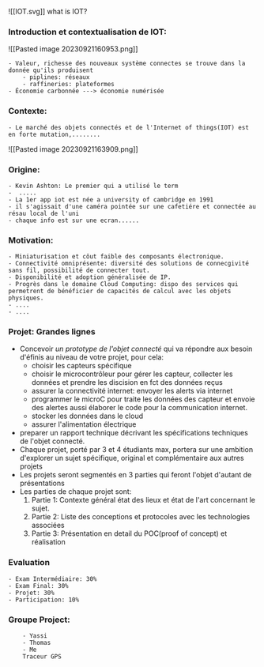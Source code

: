 ![[IOT.svg]]
what is IOT?

### Introduction et contextualisation de IOT:
![[Pasted image 20230921160953.png]]

	- Valeur, richesse des nouveaux système connectes se trouve dans la donnée qu'ils produisent
		- piplines: réseaux
		- raffineries: plateformes
	- Économie carbonnée ---> économie numérisée
### Contexte:
	- Le marché des objets connectés et de l'Internet of things(IOT) est en forte mutation,........

![[Pasted image 20230921163909.png]]

### Origine:
	- Kevin Ashton: Le premier qui a utilisé le term
	-  .....
	- La 1er app iot est née a university of cambridge en 1991
	- il s'agissait d'une caméra pointée sur une cafetiére et connectée au résau local de l'uni
	- chaque info est sur une ecran......
### Motivation:
	- Miniaturisation et côut faible des composants électronique.
	- Connectivité omniprésente: diversité des solutions de connecgivité sans fil, possibilité de connecter tout.
	- Disponibilité et adoption généralisée de IP.
	- Progrès dans le domaine Cloud Computing: dispo des services qui permetrent de bénéficier de capacités de calcul avec les objets physiques.
	- ....
	- ....
### Projet: Grandes lignes
- Concevoir *un prototype de l'objet connecté* qui va répondre aux besoin d'éfinis au niveau de votre projet, pour cela:
	- choisir les capteurs spécifique 
	- choisir le microcontrôleur pour gérer les capteur, collecter les données et prendre les discision en fct des données reçus
	- assurer la connectivité internet: envoyer les alerts via internet 
	- programmer le microC pour traite les données des capteur et envoie des alertes aussi élaborer le code pour la communication internet.
	- stocker les données dans le cloud 
	- assurer l'alimentation électrique
- preparer un rapport technique décrivant les spécifications techniques de l'objet connecté.
- Chaque projet, porté par 3 et 4 étudiants max, portera sur une ambition d'explorer un sujet spécifique, original et complémentaire aux autres projets
- Les projets seront segmentés en 3 parties qui feront l'objet d'autant de présentations
- Les parties de chaque projet sont:
	1. Partie 1: Contexte général état des lieux et état de l'art concernant  le sujet.
	2. Partie 2: Liste des conceptions et protocoles avec les technologies associées
	3. Partie 3: Présentation en detail du POC(proof of concept) et réalisation
### Evaluation 
	- Exam Intermédiaire: 30%
	- Exam Final: 30%
	- Projet: 30%
	- Participation: 10%

### Groupe Project:
		- Yassi
		- Thomas
		- Me
		Traceur GPS
		